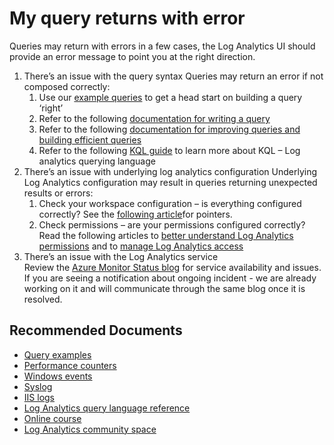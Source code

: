 
<properties
pageTitle="My query returns with error "
description="Deflection article for queries returning with errors"
service="microsoft.operationalinsights"
resource="workspaces"
symptomID=""
infoBubbleText=""
authors="roygal"
ms.author="roygal"
displayorder=""
selfHelpType="generic"
supportTopicIds="32612514"
resourceTags=""
productPesIds="15725"
cloudEnvironments="Public, Fairfax, usnat, ussec"
articleId="b53c5697-02b1-4956-8198-cf0520f3024a"
ownershipId="AzureMonitoring_LogAnalytics"
/>

# **My query returns with error**

Queries may return with errors in a few cases, the Log Analytics UI should provide an error message to point you at the right direction.

1. There’s an issue with the query syntax
    Queries may return an  error if not composed correctly:
    1.	Use our [example queries](https://docs.microsoft.com/azure/azure-monitor/log-query/examples) to get a head start on building a query ‘right’
    2.	Refer to the following [documentation for writing a query](https://docs.microsoft.com/azure/azure-monitor/log-query/get-started-queries)
    3.	Refer to the following [documentation for improving queries and building efficient queries](https://docs.microsoft.com/azure/azure-monitor/log-query/query-optimization)
    4.	Refer to the following [KQL guide](https://docs.microsoft.com/azure/azure-monitor/log-query/query-language) to learn more about KQL – Log analytics querying language
2. 	There’s an issue with underlying log analytics configuration
    Underlying Log Analytics configuration may result in queries returning unexpected results or errors:
    1.	Check your workspace configuration – is everything configured correctly? See the [following article](https://docs.microsoft.com/azure/azure-monitor/platform/design-logs-deployment)for pointers.
    2.	Check permissions – are your permissions configured correctly? 
        Read the following articles to [better understand Log Analytics permissions](https://docs.microsoft.com/azure/azure-monitor/platform/roles-permissions-security) and to [manage Log Analytics access](https://docs.microsoft.com/azure/azure-monitor/platform/manage-access)
3. There’s an issue with the Log Analytics service </br>
    Review the [Azure Monitor Status blog](https://techcommunity.microsoft.com/t5/azure-monitor-status/bg-p/AzureMonitorStatusBlog) for service availability and issues. If you are seeing a notification about ongoing incident - we are already working on it and will communicate through the same blog once it is resolved.

## **Recommended Documents**

* [Query examples](https://docs.microsoft.com/azure/log-analytics/query-language/examples)
* [Performance counters](https://docs.microsoft.com/azure/log-analytics/log-analytics-data-sources-performance-counters?toc=/azure/azure-monitor/toc.json#log-searches-with-performance-records)
* [Windows events](https://docs.microsoft.com/azure/log-analytics/log-analytics-data-sources-windows-events?toc=/azure/azure-monitor/toc.json#log-searches-with-windows-events)
* [Syslog](https://docs.microsoft.com/azure/log-analytics/log-analytics-data-sources-syslog?toc=/azure/azure-monitor/toc.json#log-queries-with-syslog-records)
* [IIS logs](https://docs.microsoft.com/azure/log-analytics/log-analytics-data-sources-performance-counters?toc=/azure/azure-monitor/toc.json#log-searches-with-performance-records)
* [Log Analytics query language reference](https://docs.microsoft.com/azure/log-analytics/query-language/query-language)
* [Online course](https://www.pluralsight.com/courses/kusto-query-language-kql-from-scratch)
* [Log Analytics community space](https://techcommunity.microsoft.com/t5/azure-log-analytics/bd-p/AzureLogAnalytics)

